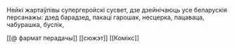 Нейкі жартаўлівы супергеройскі сусвет, дзе дзейнічаюць усе беларускія персанажы: дзед барадзед, пакаці гарошак, несцерка, пацаваца, чабурашка, буслік, 

[[@ фармат перадачы]]
[[сюжэт]]
[[Комікс]]
